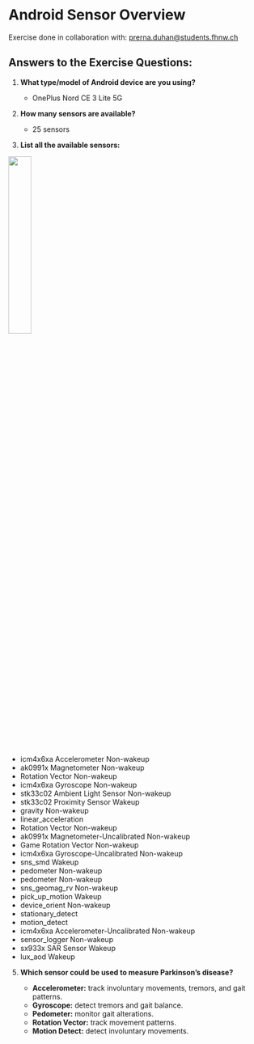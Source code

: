 # Android Sensor Overview
Exercise done in collaboration with: prerna.duhan@students.fhnw.ch

## Answers to the Exercise Questions:

1. **What type/model of Android device are you using?**

   - OnePlus Nord CE 3 Lite 5G

2. **How many sensors are available?**

   - 25 sensors

3. **List all the available sensors:**
<img src="https://github.com/DatAlbertW/MSDWeekly/assets/144963224/da243097-e4f0-45ab-aed9-3bcc8088717a" width="30%">

   - icm4x6xa Accelerometer Non-wakeup
   - ak0991x Magnetometer Non-wakeup
   - Rotation Vector Non-wakeup
   - icm4x6xa Gyroscope Non-wakeup
   - stk33c02 Ambient Light Sensor Non-wakeup
   - stk33c02 Proximity Sensor Wakeup
   - gravity Non-wakeup
   - linear_acceleration
   - Rotation Vector Non-wakeup
   - ak0991x Magnetometer-Uncalibrated Non-wakeup
   - Game Rotation Vector Non-wakeup
   - icm4x6xa Gyroscope-Uncalibrated Non-wakeup
   - sns_smd Wakeup
   - pedometer Non-wakeup
   - pedometer Non-wakeup
   - sns_geomag_rv Non-wakeup
   - pick_up_motion Wakeup
   - device_orient Non-wakeup
   - stationary_detect
   - motion_detect
   - icm4x6xa Accelerometer-Uncalibrated Non-wakeup
   - sensor_logger Non-wakeup
   - sx933x SAR Sensor Wakeup
   - lux_aod Wakeup

5. **Which sensor could be used to measure Parkinson’s disease?**

   - **Accelerometer:** track involuntary movements, tremors, and gait patterns.
   - **Gyroscope:** detect tremors and gait balance.
   - **Pedometer:** monitor gait alterations.
   - **Rotation Vector:** track movement patterns.
   - **Motion Detect:** detect involuntary movements.

